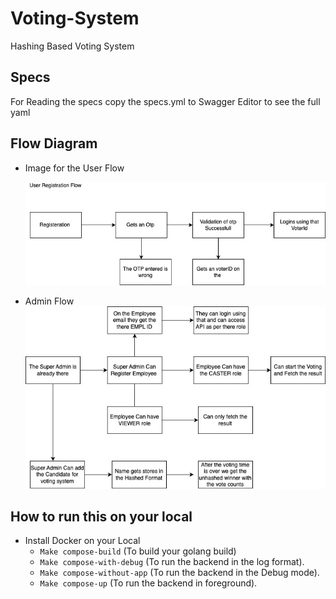 # Voting-System

Hashing Based Voting System

## Specs

For Reading the specs copy the specs.yml to Swagger Editor to see the full yaml

## Flow Diagram

- Image for the User Flow

  ![Alt Text](/flow-images/User%20Flow.jpg)

- Admin Flow
  ![Alt Text](/flow-images/Admin%20Flow.jpg)

## How to run this on your local

- Install Docker on your Local
  - `Make compose-build` (To build your golang build)
  - `Make compose-with-debug` (To run the backend in the log format).
  - `Make compose-without-app` (To run the backend in the Debug mode).
  - `Make compose-up` (To run the backend in foreground).

